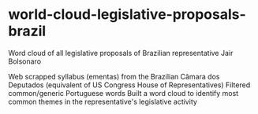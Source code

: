 # world-cloud-legislative-proposals-brazil
Word cloud of all legislative proposals of Brazilian representative Jair Bolsonaro 

Web scrapped syllabus (ementas) from the Brazilian Câmara dos Deputados (equivalent of US Congress House of Representatives)
Filtered common/generic Portuguese words
Built a word cloud to identify most common themes in the representative's legislative activity
